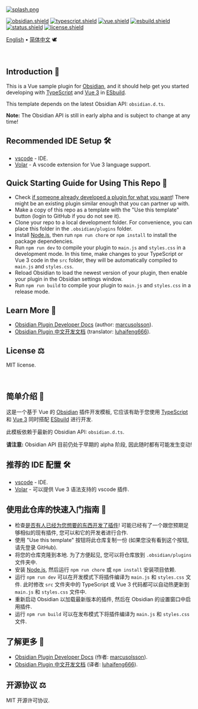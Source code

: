 <br />

[![splash.png]][splash.png.github]

[![obsidian.shield]]() [![typescript.shield]]() [![vue.shield]]() [![esbuild.shield]]() <br />
[![status.shield]]() [![license.shield]]()

[English] • [简体中文] &#x1F54A;&#xFE0F;

<br />

## Introduction &#x1F4DC;

This is a Vue sample plugin for [Obsidian], and it should help get you started developing with [TypeScript] and [Vue 3] in [ESbuild].

This template depends on the latest Obsidian API: `obsidian.d.ts`.

**Note:** The Obsidian API is still in early alpha and is subject to change at any time!

## Recommended IDE Setup &#x1F6E0;&#xFE0F;

- [vscode] - IDE.
- [Volar] - A vscode extension for Vue 3 language support.

## Quick Starting Guide for Using This Repo &#x1F9ED;

- Check [if someone already developed a plugin for what you want]! There might be an existing plugin similar enough that you can partner up with.
- Make a copy of this repo as a template with the "Use this template" button (login to GitHub if you do not see it).
- Clone your repo to a local development folder. For convenience, you can place this folder in the `.obsidian/plugins` folder.
- Install [Node.js], then run `npm run chore` or `npm install` to install the package dependencies.
- Run `npm run dev` to compile your plugin to `main.js` and `styles.css` in a development mode. In this time, make changes to your TypeScript or Vue 3 code in the `src` folder, they will be automatically compiled to `main.js` and `styles.css`.
- Reload Obsidian to load the newest version of your plugin, then enable your plugin in the Obsidian settings window.
- Run `npm run build` to compile your plugin to `main.js` and `styles.css` in a release mode.

## Learn More &#x1F4D3;

- [Obsidian Plugin Developer Docs] (author: [marcusolsson]).
- [Obsidian Plugin 中文开发文档] (translator: [luhaifeng666]).

## License &#x2696;&#xFE0F;

MIT license.

<br />

## 简单介绍 &#x1F4DC;

这是一个基于 Vue 的 [Obsidian] 插件开发模板, 它应该有助于您使用 [TypeScript] 和 [Vue 3] 同时搭配 [ESbuild] 进行开发.

此模板依赖于最新的 Obsidian API: `obsidian.d.ts`.

**请注意:** Obsidian API 目前仍处于早期的 alpha 阶段, 因此随时都有可能发生变动!

## 推荐的 IDE 配置 &#x1F6E0;&#xFE0F;

- [vscode] - IDE.
- [Volar] - 可以提供 Vue 3 语法支持的 vscode 插件.

## 使用此仓库的快速入门指南 &#x1F9ED;

- 检查[是否有人已经为您想要的东西开发了插件]! 可能已经有了一个跟您预期足够相似的现有插件, 您可以和它的开发者进行合作.
- 使用 "Use this template" 按钮将此仓库复制一份 (如果您没有看到这个按钮, 请先登录 GitHub).
- 将您的仓库克隆到本地. 为了方便起见, 您可以将仓库放到 `.obsidian/plugins` 文件夹中.
- 安装 [Node.js], 然后运行 `npm run chore` 或 `npm install` 安装项目依赖.
- 运行 `npm run dev` 可以在开发模式下将插件编译为 `main.js` 和 `styles.css` 文件. 此时修改 `src` 文件夹中的 TypeScript 或 Vue 3 代码都可以自动热更新到 `main.js` 和 `styles.css` 文件中.
- 重新启动 Obsidian 以加载最新版本的插件, 然后在 Obsidian 的设置窗口中启用插件.
- 运行 `npm run build` 可以在发布模式下将插件编译为 `main.js` 和 `styles.css` 文件.

## 了解更多 &#x1F4D3;

- [Obsidian Plugin Developer Docs] (作者: [marcusolsson]).
- [Obsidian Plugin 中文开发文档] (译者: [luhaifeng666]).

## 开源协议 &#x2696;&#xFE0F;

MIT 开源许可协议.

[splash.png]: https://github.com/thmed/obsidian-vue-sample-plugin/raw/main/.github/splash/splash.png
[splash.png.github]: https://github.com/thmed/obsidian-vue-sample-plugin/blob/main/.github/splash/splash.png
[obsidian.shield]: https://img.shields.io/badge/Obsidian-^1.3.5-6C31E3?logo=obsidian&logoColor=white
[typescript.shield]: https://img.shields.io/badge/TypeScript-^5.1.6-3178C6?logo=typescript&logoColor=white
[vue.shield]: https://img.shields.io/badge/Vue-^3.3.4-238636?logo=vue.js&logoColor=white
[esbuild.shield]: https://img.shields.io/badge/ESbuild-^0.18.17-997C00?logo=esbuild&logoColor=white
[status.shield]: https://img.shields.io/badge/Status-Stable-238636
[license.shield]: https://img.shields.io/badge/License-MIT-darkred
[English]: #introduction-
[简体中文]: #简单介绍-

[Obsidian]: https://obsidian.md
[TypeScript]: https://www.typescriptlang.org
[Vue 3]: https://vuejs.org
[ESbuild]: https://esbuild.github.io
[vscode]: https://code.visualstudio.com
[Volar]: https://marketplace.visualstudio.com/items?itemName=Vue.volar
[if someone already developed a plugin for what you want]: https://obsidian.md/plugins
[Node.js]: https://nodejs.org
[Obsidian Plugin Developer Docs]: https://marcus.se.net/obsidian-plugin-docs
[marcusolsson]: https://github.com/marcusolsson
[Obsidian Plugin 中文开发文档]: https://luhaifeng666.github.io/obsidian-plugin-docs-zh
[luhaifeng666]: https://github.com/luhaifeng666

[是否有人已经为您想要的东西开发了插件]: https://obsidian.md/plugins
